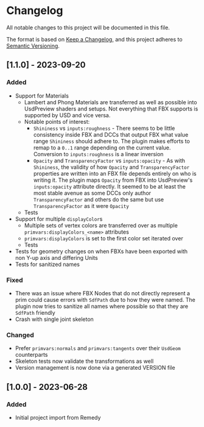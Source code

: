 # Changelog
All notable changes to this project will be documented in this file.

The format is based on [Keep a Changelog](https://keepachangelog.com/en/1.0.0/),
and this project adheres to [Semantic Versioning](https://semver.org/spec/v2.0.0.html).

## [1.1.0] - 2023-09-20
### Added
- Support for Materials
  - Lambert and Phong Materials are transferred as well as possible into UsdPreview shaders and setups. Not everything that FBX supports is supported by USD and vice versa.
  - Notable points of interest: 
    - `Shininess` vs `inputs:roughness` - There seems to be little consistency inside FBX and DCCs that output FBX what value range `Shininess` should adhere to. The plugin makes efforts to remap to a `0..1` range depending on the current value. Conversion to `inputs:roughness` is a linear inversion
    - `Opacity` and `TransparencyFactor` vs `inputs:opacity` - As with `Shininess`, the validity of how `Opacity` and `TransparencyFactor` properties are written into an FBX file depends entirely on who is writing it. The plugin maps `Opacity` from FBX into UsdPreview's `inputs:opacity` attribute directly. It seemed to be at least the most stable avenue as some DCCs only author `TransparencyFactor` and others do the same but use `TransparencyFactor` as it were `Opacity`
  - Tests
- Support for multiple `displayColor`s
  - Multiple sets of vertex colors are transferred over as multiple `primvars:displayColors_<name>` attributes
  - `primvars:displayColors` is set to the first color set iterated over
  - Tests
- Tests for geometry changes on when FBXs have been exported with non Y-up axis and differing Units
- Tests for sanitized names

### Fixed
- There was an issue where FBX Nodes that do not directly represent a prim could cause errors with `SdfPath` due to how they were named. The plugin now tries to sanitize all names where possible so that they are `SdfPath` friendly
- Crash with single joint skeleton

### Changed
- Prefer `primvars:normals` and `primvars:tangents` over their `UsdGeom` counterparts
- Skeleton tests now validate the transformations as well
- Version management is now done via a generated VERSION file

## [1.0.0] - 2023-06-28
### Added 
- Initial project import from Remedy